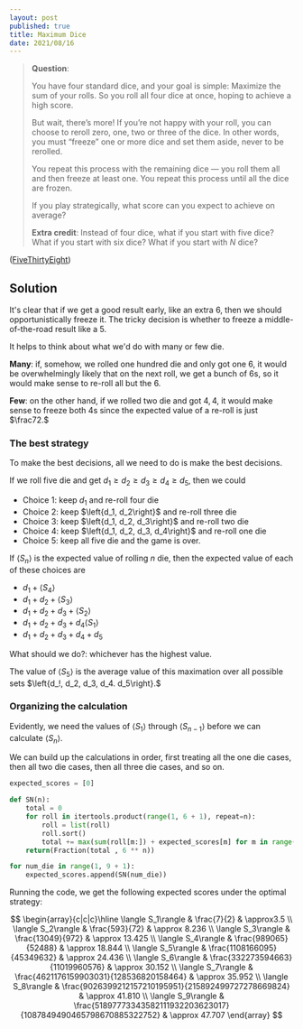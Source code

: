 ```yaml
---
layout: post
published: true
title: Maximum Dice
date: 2021/08/16
---
```


>**Question**:
>
>You have four standard dice, and your goal is simple: Maximize the sum of your rolls. So you roll all four dice at once, hoping to achieve a high score.
>
>But wait, there’s more! If you’re not happy with your roll, you can choose to reroll zero, one, two or three of the dice. In other words, you must “freeze” one or more dice and set them aside, never to be rerolled.
>
>You repeat this process with the remaining dice — you roll them all and then freeze at least one. You repeat this process until all the dice are frozen.
>
>If you play strategically, what score can you expect to achieve on average?
>
>**Extra credit**: Instead of four dice, what if you start with five dice? What if you start with six dice? What if you start with $N$ dice?

<!--more-->

([FiveThirtyEight](https://fivethirtyeight.com/features/are-you-clever-enough/))

## Solution

It's clear that if we get a good result early, like an extra $6,$ then we should opportunistically freeze it. The tricky decision is whether to freeze a middle-of-the-road result like a $5.$

It helps to think about what we'd do with many or few die. 

**Many**: if, somehow, we rolled one hundred die and only got one $6,$ it would be overwhelmingly likely that on the next roll, we get a bunch of $6$s, so it would make sense to re-roll all but the $6.$

**Few**: on the other hand, if we rolled two die and got ${4,4},$ it would make sense to freeze both $4$s since the expected value of a re-roll is just $\frac72.$ 

### The best strategy

To make the best decisions, all we need to do is make the best decisions. 

If we roll five die and get $d_1 \geq d_2 \geq d_3 \geq d_4 \geq d_5,$ then we could

- Choice 1: keep $d_1$ and re-roll four die
- Choice 2: keep $\left{d_1, d_2\right}$ and re-roll three die
- Choice 3: keep $\left{d_1, d_2, d_3\right}$ and re-roll two die
- Choice 4: keep $\left{d_1, d_2, d_3, d_4\right}$ and re-roll one die
- Choice 5: keep all five die and the game is over.

If $\langle S_n \rangle$ is the expected value of rolling $n$ die, then the expected value of each of these choices are

- $d_1 + \langle S_4 \rangle$
- $d_1 + d_2 + \langle S_3 \rangle$
- $d_1 + d_2 + d_3 + \langle S_2 \rangle$
- $d_1 + d_2 + d_3 + d_4 \langle S_1 \rangle$
- $d_1 + d_2 + d_3 + d_4 + d_5$

What should we do?: whichever has the highest value. 

The value of $\langle S_5\rangle$ is the average value of this maximation over all possible sets $\left{d_!, d_2, d_3, d_4. d_5\right}.$

### Organizing the calculation

Evidently, we need the values of $\langle S_1\rangle$ through $\langle S_{n-1}\rangle$ before we can calculate $\langle S_n\rangle.$

We can build up the calculations in order, first treating all the one die cases, then all two die cases, then all three die cases, and so on.

```python
expected_scores = [0]

def SN(n):
    total = 0
    for roll in itertools.product(range(1, 6 + 1), repeat=n):
        roll = list(roll)
        roll.sort()
        total += max(sum(roll[m:]) + expected_scores[m] for m in range(0, n)) 
    return(Fraction(total , 6 ** n))

for num_die in range(1, 9 + 1):
    expected_scores.append(SN(num_die))
```

Running the code, we get the following expected scores under the optimal strategy:

$$
\begin{array}{c|c|c}\hline
\langle S_1\rangle & \frac{7}{2} & \approx3.5 \\
\langle S_2\rangle & \frac{593}{72} & \approx 8.236 \\
\langle S_3\rangle & \frac{13049}{972} & \approx 13.425 \\
\langle S_4\rangle & \frac{989065}{52488} & \approx 18.844 \\
\langle S_5\rangle & \frac{1108166095}{45349632} & \approx 24.436 \\
\langle S_6\rangle & \frac{332273594663}{11019960576} & \approx 30.152 \\
\langle S_7\rangle & \frac{4621176159903031}{128536820158464} & \approx 35.952 \\
\langle S_8\rangle & \frac{9026399212157210195951}{215892499727278669824} & \approx 41.810 \\ 
\langle S_9\rangle & \frac{51897773343582111932203623017}{1087849490465798670885322752} & \approx 47.707
\end{array}
$$

<br>
